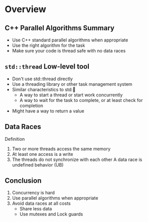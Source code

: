 # Overview

## C++ Parallel Algorithms Summary

- Use C++ standard parallel algorithms when appropriate
- Use the right algorithm for the task
- Make sure your code is thread safe with no data races

## `std::thread` Low-level tool

- Don't use std::thread directly
- Use a threading library or other task management system
- Similar characteristics to std::thread:
  - A way to start a thread or start work concurrently
  - A way to wait for the task to complete, or at least check for completion
- Might have a way to return a value

## Data Races

Definition

1. Two or more threads access the same memory
2. At least one access is a write
3. The threads do not synchronize with each other
A data race is undefined behavior (UB)

## Conclusion

1. Concurrency is hard
2. Use parallel algorithms when appropriate
3. Avoid data races at all costs
    - Share less data
    - Use mutexes and Lock guards
